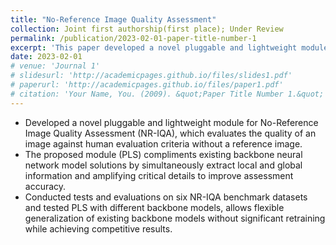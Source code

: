 ```yaml
---
title: "No-Reference Image Quality Assessment"
collection: Joint first authorship(first place); Under Review
permalink: /publication/2023-02-01-paper-title-number-1
excerpt: 'This paper developed a novel pluggable and lightweight module for No-Reference Image Quality Assessment (NR-IQA), which evaluates the quality of an image against human evaluation criteria without a reference image. '
date: 2023-02-01
# venue: 'Journal 1'
# slidesurl: 'http://academicpages.github.io/files/slides1.pdf'
# paperurl: 'http://academicpages.github.io/files/paper1.pdf'
# citation: 'Your Name, You. (2009). &quot;Paper Title Number 1.&quot; <i>Journal 1</i>. 1(1).'
---
```


- Developed a novel pluggable and lightweight module for No-Reference Image Quality Assessment (NR-IQA), which evaluates the quality of an image against human evaluation criteria without a reference image. 
- The proposed module (PLS) compliments existing backbone neural network model solutions by simultaneously extract local and global information and amplifying critical details to improve assessment accuracy. 
- Conducted tests and evaluations on six NR-IQA benchmark datasets and tested PLS with different backbone models, allows flexible generalization of existing backbone models without significant retraining while achieving competitive results. 

